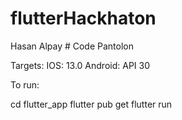 # flutterHackhaton

Hasan Alpay # Code Pantolon 

Targets:
  IOS: 13.0
  Android: API 30
  

To run:

cd flutter_app
flutter pub get
flutter run
